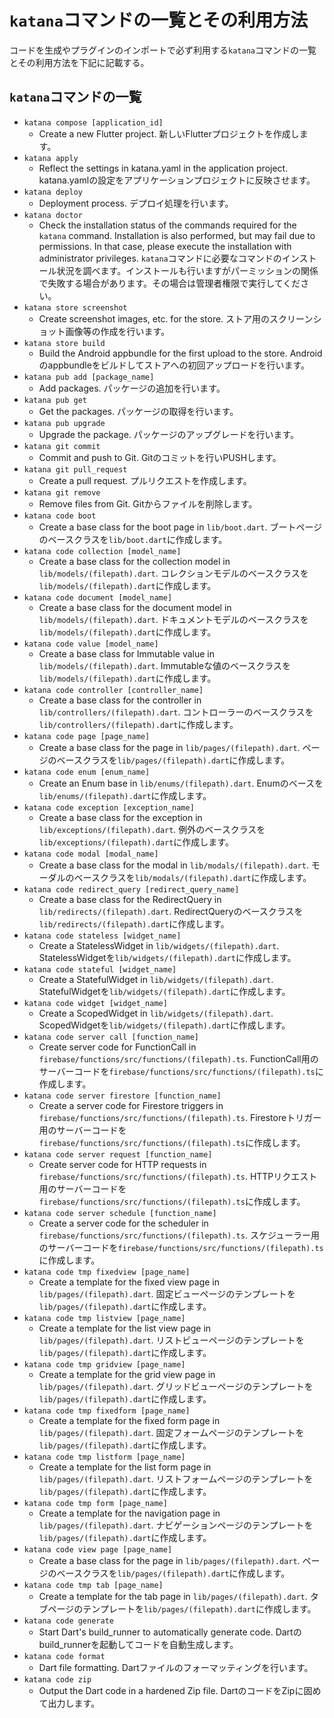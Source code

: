 # `katana`コマンドの一覧とその利用方法

コードを生成やプラグインのインポートで必ず利用する`katana`コマンドの一覧とその利用方法を下記に記載する。

## `katana`コマンドの一覧

- `katana compose [application_id]`
    - Create a new Flutter project. 新しいFlutterプロジェクトを作成します。
- `katana apply`
    - Reflect the settings in katana.yaml in the application project. katana.yamlの設定をアプリケーションプロジェクトに反映させます。
- `katana deploy`
    - Deployment process. デプロイ処理を行います。
- `katana doctor`
    - Check the installation status of the commands required for the `katana` command. Installation is also performed, but may fail due to permissions. In that case, please execute the installation with administrator privileges. `katana`コマンドに必要なコマンドのインストール状況を調べます。インストールも行いますがパーミッションの関係で失敗する場合があります。その場合は管理者権限で実行してください。
- `katana store screenshot`
    - Create screenshot images, etc. for the store. ストア用のスクリーンショット画像等の作成を行います。
- `katana store build`
    - Build the Android appbundle for the first upload to the store. Androidのappbundleをビルドしてストアへの初回アップロードを行います。
- `katana pub add [package_name]`
    - Add packages. パッケージの追加を行います。
- `katana pub get`
    - Get the packages. パッケージの取得を行います。
- `katana pub upgrade`
    - Upgrade the package. パッケージのアップグレードを行います。
- `katana git commit`
    - Commit and push to Git. Gitのコミットを行いPUSHします。
- `katana git pull_request`
    - Create a pull request. プルリクエストを作成します。
- `katana git remove`
    - Remove files from Git. Gitからファイルを削除します。
- `katana code boot`
    - Create a base class for the boot page in `lib/boot.dart`. ブートページのベースクラスを`lib/boot.dart`に作成します。
- `katana code collection [model_name]`
    - Create a base class for the collection model in `lib/models/(filepath).dart`. コレクションモデルのベースクラスを`lib/models/(filepath).dart`に作成します。
- `katana code document [model_name]`
    - Create a base class for the document model in `lib/models/(filepath).dart`. ドキュメントモデルのベースクラスを`lib/models/(filepath).dart`に作成します。
- `katana code value [model_name]`
    - Create a base class for Immutable value in `lib/models/(filepath).dart`. Immutableな値のベースクラスを`lib/models/(filepath).dart`に作成します。
- `katana code controller [controller_name]`
    - Create a base class for the controller in `lib/controllers/(filepath).dart`. コントローラーのベースクラスを`lib/controllers/(filepath).dart`に作成します。
- `katana code page [page_name]`
    - Create a base class for the page in `lib/pages/(filepath).dart`. ページのベースクラスを`lib/pages/(filepath).dart`に作成します。
- `katana code enum [enum_name]`
    - Create an Enum base in `lib/enums/(filepath).dart`. Enumのベースを`lib/enums/(filepath).dart`に作成します。
- `katana code exception [exception_name]`
    - Create a base class for the exception in `lib/exceptions/(filepath).dart`. 例外のベースクラスを`lib/exceptions/(filepath).dart`に作成します。
- `katana code modal [modal_name]`
    - Create a base class for the modal in `lib/modals/(filepath).dart`. モーダルのベースクラスを`lib/modals/(filepath).dart`に作成します。
- `katana code redirect_query [redirect_query_name]`
    - Create a base class for the RedirectQuery in `lib/redirects/(filepath).dart`. RedirectQueryのベースクラスを`lib/redirects/(filepath).dart`に作成します。
- `katana code stateless [widget_name]`
    - Create a StatelessWidget in `lib/widgets/(filepath).dart`. StatelessWidgetを`lib/widgets/(filepath).dart`に作成します。
- `katana code stateful [widget_name]`
    - Create a StatefulWidget in `lib/widgets/(filepath).dart`. StatefulWidgetを`lib/widgets/(filepath).dart`に作成します。
- `katana code widget [widget_name]`
    - Create a ScopedWidget in `lib/widgets/(filepath).dart`. ScopedWidgetを`lib/widgets/(filepath).dart`に作成します。
- `katana code server call [function_name]`
    - Create server code for FunctionCall in `firebase/functions/src/functions/(filepath).ts`. FunctionCall用のサーバーコードを`firebase/functions/src/functions/(filepath).ts`に作成します。
- `katana code server firestore [function_name]`
    - Create a server code for Firestore triggers in `firebase/functions/src/functions/(filepath).ts`. Firestoreトリガー用のサーバーコードを`firebase/functions/src/functions/(filepath).ts`に作成します。
- `katana code server request [function_name]`
    - Create server code for HTTP requests in `firebase/functions/src/functions/(filepath).ts`. HTTPリクエスト用のサーバーコードを`firebase/functions/src/functions/(filepath).ts`に作成します。
- `katana code server schedule [function_name]`
    - Create a server code for the scheduler in `firebase/functions/src/functions/(filepath).ts`. スケジューラー用のサーバーコードを`firebase/functions/src/functions/(filepath).ts`に作成します。
- `katana code tmp fixedview [page_name]`
    - Create a template for the fixed view page in `lib/pages/(filepath).dart`. 固定ビューページのテンプレートを`lib/pages/(filepath).dart`に作成します。
- `katana code tmp listview [page_name]`
    - Create a template for the list view page in `lib/pages/(filepath).dart`. リストビューページのテンプレートを`lib/pages/(filepath).dart`に作成します。
- `katana code tmp gridview [page_name]`
    - Create a template for the grid view page in `lib/pages/(filepath).dart`. グリッドビューページのテンプレートを`lib/pages/(filepath).dart`に作成します。
- `katana code tmp fixedform [page_name]`
    - Create a template for the fixed form page in `lib/pages/(filepath).dart`. 固定フォームページのテンプレートを`lib/pages/(filepath).dart`に作成します。
- `katana code tmp listform [page_name]`
    - Create a template for the list form page in `lib/pages/(filepath).dart`. リストフォームページのテンプレートを`lib/pages/(filepath).dart`に作成します。
- `katana code tmp form [page_name]`
    - Create a template for the navigation page in `lib/pages/(filepath).dart`. ナビゲーションページのテンプレートを`lib/pages/(filepath).dart`に作成します。
- `katana code view page [page_name]`
    - Create a base class for the page in `lib/pages/(filepath).dart`. ページのベースクラスを`lib/pages/(filepath).dart`に作成します。
- `katana code tmp tab [page_name]`
    - Create a template for the tab page in `lib/pages/(filepath).dart`. タブページのテンプレートを`lib/pages/(filepath).dart`に作成します。
- `katana code generate`
    - Start Dart's build_runner to automatically generate code. Dartのbuild_runnerを起動してコードを自動生成します。
- `katana code format`
    - Dart file formatting. Dartファイルのフォーマッティングを行います。
- `katana code zip`
    - Output the Dart code in a hardened Zip file. DartのコードをZipに固めて出力します。
